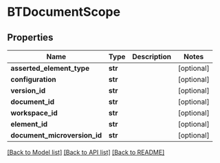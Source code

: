 # BTDocumentScope

## Properties
Name | Type | Description | Notes
------------ | ------------- | ------------- | -------------
**asserted_element_type** | **str** |  | [optional] 
**configuration** | **str** |  | [optional] 
**version_id** | **str** |  | [optional] 
**document_id** | **str** |  | [optional] 
**workspace_id** | **str** |  | [optional] 
**element_id** | **str** |  | [optional] 
**document_microversion_id** | **str** |  | [optional] 

[[Back to Model list]](../README.md#documentation-for-models) [[Back to API list]](../README.md#documentation-for-api-endpoints) [[Back to README]](../README.md)



